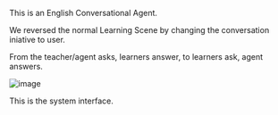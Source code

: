 This is an English Conversational Agent.

We reversed the normal Learning Scene by changing the conversation iniative to user.

From the teacher/agent asks, learners answer, to learners ask, agent answers.

![image](https://github.com/kokoL152/conversational-agent/assets/147573258/7cef0ffb-94c1-4222-b81e-16eb84fe5011)

This is the system interface.
